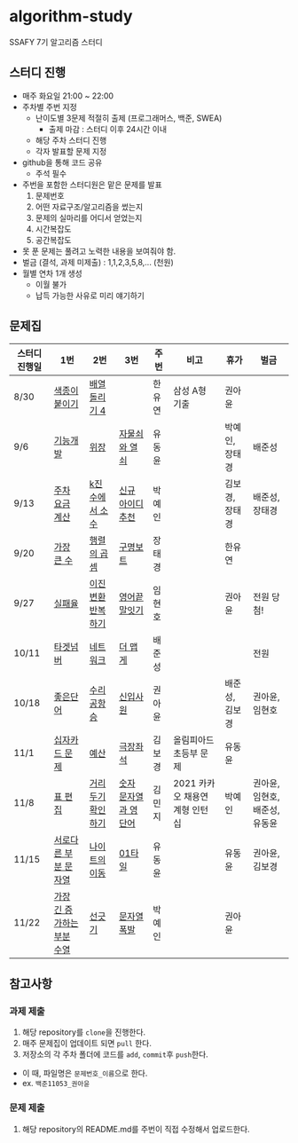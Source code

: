 # algorithm-study
SSAFY 7기 알고리즘 스터디


## 스터디 진행
- 매주 화요일 21:00 ~ 22:00
- 주차별 주번 지정
  - 난이도별 3문제 적절히 출제 (프로그래머스, 백준, SWEA)
    - 출제 마감 : 스터디 이후 24시간 이내
  - 해당 주차 스터디 진행
  - 각자 발표할 문제 지정
- github을 통해 코드 공유
  - 주석 필수
- 주번을 포함한 스터디원은 맡은 문제를 발표
  1. 문제번호
  2. 어떤 자료구조/알고리즘을 썼는지
  3. 문제의 실마리를 어디서 얻었는지
  4. 시간복잡도
  5. 공간복잡도
- 못 푼 문제는 풀려고 노력한 내용을 보여줘야 함.
- 벌금 (결석, 과제 미제출) : 1,1,2,3,5,8,... (천원)
- 월별 연차 1개 생성
  - 이월 불가
  - 납득 가능한 사유로 미리 얘기하기
  

## 문제집
| 스터디 진행일 | 1번 | 2번 | 3번 | 주번 | 비고 | 휴가 | 벌금 |
|---|---|---|---|---|---|---|---|
| 8/30 | [색종이 붙이기](https://www.acmicpc.net/problem/17136) | [배열 돌리기 4](https://www.acmicpc.net/problem/17406) |  | 한유연  | 삼성 A형 기출 | 권아윤 |  |
| 9/6 | [기능개발](https://school.programmers.co.kr/learn/courses/30/lessons/42586) | [위장](https://school.programmers.co.kr/learn/courses/30/lessons/42578) | [자물쇠와 열쇠](https://school.programmers.co.kr/learn/courses/30/lessons/60059) | 유동윤  |  | 박예인, 장태경  | 배준성 |
| 9/13 | [주차 요금 계산](https://school.programmers.co.kr/learn/courses/30/lessons/92341?language=java) | [k진수에서 소수](https://school.programmers.co.kr/learn/courses/30/lessons/92335) | [신규 아이디 추천](https://school.programmers.co.kr/learn/courses/30/lessons/72410) | 박예인  |  | 김보경, 장태경 | 배준성, 장태경 |
| 9/20 | [가장 큰 수](https://school.programmers.co.kr/learn/courses/30/lessons/42746) | [행렬의 곱셈](https://school.programmers.co.kr/learn/courses/30/lessons/12949) | [구명보트](https://school.programmers.co.kr/learn/courses/30/lessons/42885) | 장태경  |  | 한유연 |   |
| 9/27 |[실패율](https://school.programmers.co.kr/learn/courses/30/lessons/42889)  | [이진 변환 반복하기](https://school.programmers.co.kr/learn/courses/30/lessons/70129) | [영어끝말잇기](https://school.programmers.co.kr/learn/courses/30/lessons/12981)  | 임현호  |  | 권아윤 | 전원 당첨!|
| 10/11 |[타겟넘버](https://school.programmers.co.kr/learn/courses/30/lessons/43165)  |[네트워크](https://school.programmers.co.kr/learn/courses/30/lessons/43162)  |[더 맵게](https://school.programmers.co.kr/learn/courses/30/lessons/42626)  | 배준성  |  |  | 전원 |
| 10/18 | [좋은단어](https://www.acmicpc.net/problem/3986) | [수리공항승](https://www.acmicpc.net/problem/1449) | [신입사원](https://www.acmicpc.net/problem/1946) | 권아윤  |  | 배준성, 김보경 | 권아윤, 임현호 |
| 11/1 | [십자카드 문제](https://www.acmicpc.net/problem/2659) | [예산](https://www.acmicpc.net/problem/2512) | [극장좌석](https://www.acmicpc.net/problem/2302) | 김보경  | 올림피아드 초등부 문제 | 유동윤 |  |
| 11/8 | [표 편집](https://school.programmers.co.kr/learn/courses/30/lessons/81303) | [거리두기 확인하기](https://school.programmers.co.kr/learn/courses/30/lessons/81302) |[숫자 문자열과 영단어](https://school.programmers.co.kr/learn/courses/30/lessons/81301) | 김민지  |2021 카카오 채용연계형 인턴십  | 박예인 | 권아윤, 임현호, 배준성, 유동윤 |
| 11/15 | [서로다른 부분 문자열](https://www.acmicpc.net/problem/11478) | [나이트의 이동](https://www.acmicpc.net/problem/7562) |[01타일](https://www.acmicpc.net/problem/1904) | 유동윤 |  | 유동윤 | 권아윤, 김보경 |
| 11/22 | [가장 긴 증가하는 부분 수열](https://www.acmicpc.net/problem/11053) | [선긋기](https://www.acmicpc.net/problem/2170) | [문자열 폭발](https://www.acmicpc.net/problem/9935) | 박예인 |  | 권아윤 |  |

## 참고사항
### 과제 제출
1. 해당 repository를 `clone`을 진행한다.
2. 매주 문제집이 업데이트 되면 `pull` 한다.
3. 저장소의 각 주차 폴더에 코드를 `add`, `commit`후 `push`한다.
  - 이 때, 파일명은 `문제번호_이름`으로 한다.
  - ex. `백준11053_권아윤`

### 문제 제출
1. 해당 repository의 README.md를 주번이 직접 수정해서 업로드한다.
